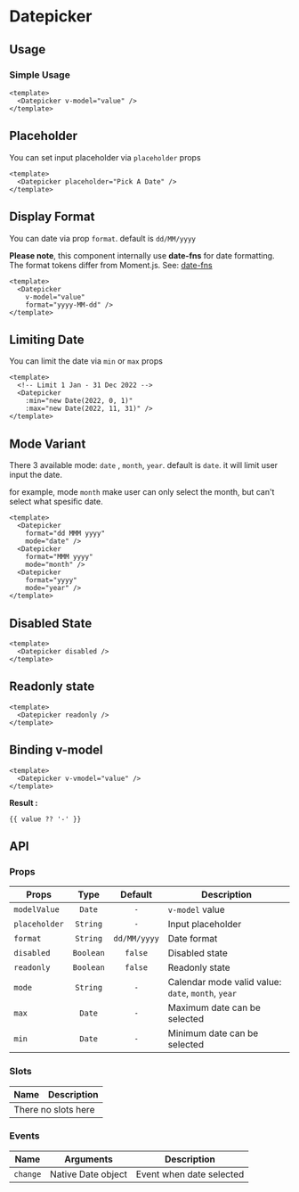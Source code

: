 <script setup>
  import Datepicker from './Datepicker.vue'
  import Banner from '../banner/Banner.vue'
  import { ref } from 'vue-demi'

  const value = ref()
</script>

# Datepicker

## Usage

### Simple Usage

<preview>
  <Datepicker v-model="value" />
</preview>

```vue
<template>
  <Datepicker v-model="value" />
</template>
```

## Placeholder

You can set input placeholder via `placeholder` props

<preview>
  <Datepicker placeholder="Pick A Date" />
</preview>

```vue
<template>
  <Datepicker placeholder="Pick A Date" />
</template>
```

## Display Format

You can date via prop `format`. default is `dd/MM/yyyy`

<Banner><strong>Please note</strong>, this component internally use <b>date-fns</b> for date formatting. The format tokens differ from Moment.js. See: <a href="https://date-fns.org/docs/format" target="_blank">date-fns</a></Banner>

<preview>
  <Datepicker
    v-model="value"
    format="yyyy-MM-dd" />
</preview>

```vue
<template>
  <Datepicker
    v-model="value"
    format="yyyy-MM-dd" />
</template>
```

## Limiting Date

You can limit the date via `min` or `max` props

<preview>
  <Datepicker
    :min="new Date(2022, 0, 1)"
    :max="new Date(2022, 11, 31)" />
</preview>

```vue
<template>
  <!-- Limit 1 Jan - 31 Dec 2022 -->
  <Datepicker
    :min="new Date(2022, 0, 1)"
    :max="new Date(2022, 11, 31)" />
</template>
```

## Mode Variant

There 3 available mode: `date` , `month`, `year`. default is `date`. it will limit user input the date.

for example, mode `month` make user can only select the month, but can't select what spesific date.

<preview class="flex-col items-center gap-2">
  <Datepicker
    format="dd MMM yyyy"
    mode="date" />
  <Datepicker
    format="MMM yyyy"
    mode="month" />
  <Datepicker
    format="yyyy"
    mode="year" />
</preview>

```vue
<template>
  <Datepicker
    format="dd MMM yyyy"
    mode="date" />
  <Datepicker
    format="MMM yyyy"
    mode="month" />
  <Datepicker
    format="yyyy"
    mode="year" />
</template>
```

## Disabled State

<preview class="flex-col items-center gap-2">
  <Datepicker disabled />
</preview>

```vue
<template>
  <Datepicker disabled />
</template>
```

## Readonly state
<preview>
  <Datepicker readonly />
</preview>

```vue
<template>
  <Datepicker readonly />
</template>
```

## Binding v-model

<preview>
  <Datepicker v-model="value" />
</preview>

```vue
<template>
  <Datepicker v-vmodel="value" />
</template>
```

**Result :**

<pre class="max-w-full truncate"><code>{{ value ?? '-' }}</code></pre>

## API

### Props

| Props         |   Type    |   Default    | Description                                        |
|---------------|:---------:|:------------:|----------------------------------------------------|
| `modelValue`  |  `Date`   |     `-`      | `v-model` value                                    |
| `placeholder` | `String`  |     `-`      | Input placeholder                                  |
| `format`      | `String`  | `dd/MM/yyyy` | Date format                                        |
| `disabled`    | `Boolean` |   `false`    | Disabled state                                     |
| `readonly`    | `Boolean` |   `false`    | Readonly state                                     |
| `mode`        | `String`  |     `-`      | Calendar mode valid value: `date`, `month`, `year` |
| `max`         |  `Date`   |     `-`      | Maximum date can be selected                       |
| `min`         |  `Date`   |     `-`      | Minimum date can be selected                       |

### Slots

<table>
  <thead>
    <tr>
      <th>Name</th>
      <th>Description</th>
    </tr>
  </thead>
  <tbody>
    <tr>
      <td colspan="2" class="text-center">There no slots here</td>
    </tr>
  </tbody>
</table>

### Events

| Name     | Arguments          | Description              |
|----------|--------------------|--------------------------|
| `change` | Native Date object | Event when date selected |
